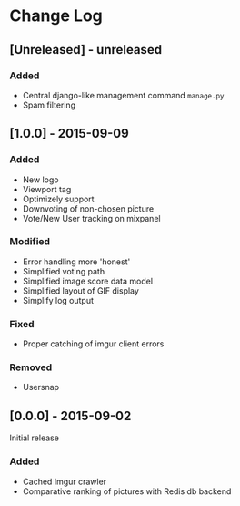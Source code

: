 # Change Log

## [Unreleased] - unreleased

### Added
- Central django-like management command `manage.py`
- Spam filtering

## [1.0.0] - 2015-09-09

### Added
- New logo
- Viewport tag
- Optimizely support
- Downvoting of non-chosen picture
- Vote/New User tracking on mixpanel

### Modified
- Error handling more 'honest'
- Simplified voting path
- Simplified image score data model
- Simplified layout of GIF display
- Simplify log output

### Fixed
- Proper catching of imgur client errors

### Removed
- Usersnap

## [0.0.0] - 2015-09-02
Initial release

### Added
- Cached Imgur crawler
- Comparative ranking of pictures with Redis db backend
